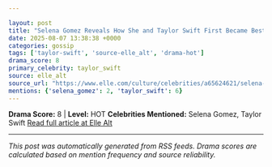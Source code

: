 ```yaml
---

layout: post
title: "Selena Gomez Reveals How She and Taylor Swift First Became Best Friends"""
date: 2025-08-07 13:38:38 +0000
categories: gossip
tags: ['taylor-swift', 'source-elle_alt', 'drama-hot']
drama_score: 8
primary_celebrity: taylor_swift
source: elle_alt
source_url: "https://www.elle.com/culture/celebrities/a65624621/selena-gomez-taylor-swift-friendship-explained/"""
mentions: {'selena_gomez': 2, 'taylor_swift': 6}
---
```


**Drama Score:** 8 | **Level:** HOT **Celebrities Mentioned:** Selena Gomez, Taylor Swift [Read full article at Elle Alt](https://www.elle.com/culture/celebrities/a65624621/selena-gomez-taylor-swift-friendship-explained/)

---

*This post was automatically generated from RSS feeds. Drama scores are calculated based on mention frequency and source reliability.*